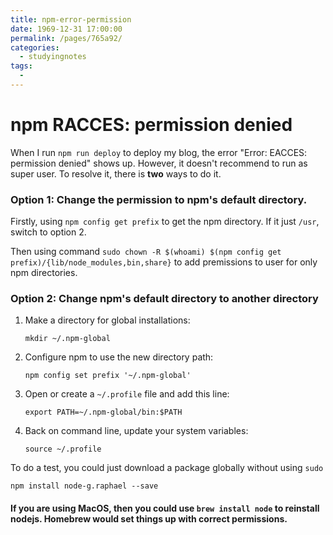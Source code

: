 ```yaml
---
title: npm-error-permission
date: 1969-12-31 17:00:00
permalink: /pages/765a92/
categories:
  - studyingnotes
tags:
  - 
---
```

# npm RACCES: permission denied

When I run `npm run deploy` to deploy my blog, the error "Error: EACCES: permission denied" shows up. However, it doesn't recommend to run as super user. To resolve it, there is **two** ways to do it.

### Option 1: Change the permission to npm's default directory.

Firstly, using `npm config get prefix`  to get the npm directory. If it just `/usr`, switch to option 2.

Then using command `sudo chown -R $(whoami) $(npm config get prefix)/{lib/node_modules,bin,share}` to add premissions to user for only npm directories.

### Option 2: Change npm's default directory to another directory

1. Make a directory for global installations:

    `mkdir ~/.npm-global`

2. Configure npm to use the new directory path:

    `npm config set prefix '~/.npm-global'`

3. Open or create a `~/.profile` file and add this line:

    `export PATH=~/.npm-global/bin:$PATH`

4. Back on command line, update your system variables:

    `source ~/.profile`

To do a test, you could just download a package globally without using `sudo`

`npm install node-g.raphael --save`


#### If you are using  MacOS, then you could use `brew install node` to reinstall nodejs. Homebrew would set things up with correct permissions.

<Valine></Valine>
